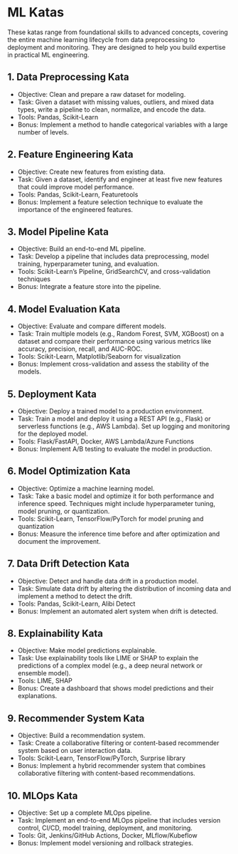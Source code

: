 # ML Katas
These katas range from foundational skills to advanced concepts, covering the entire machine learning lifecycle from data preprocessing to deployment and monitoring. They are designed to help you build expertise in practical ML engineering.

## 1. Data Preprocessing Kata
- Objective: Clean and prepare a raw dataset for modeling.
- Task: Given a dataset with missing values, outliers, and mixed data types, write a pipeline to clean, normalize, and encode the data.
- Tools: Pandas, Scikit-Learn
- Bonus: Implement a method to handle categorical variables with a large number of levels.
## 2. Feature Engineering Kata
- Objective: Create new features from existing data.
- Task: Given a dataset, identify and engineer at least five new features that could improve model performance.
- Tools: Pandas, Scikit-Learn, Featuretools
- Bonus: Implement a feature selection technique to evaluate the importance of the engineered features.
## 3. Model Pipeline Kata
- Objective: Build an end-to-end ML pipeline.
- Task: Develop a pipeline that includes data preprocessing, model training, hyperparameter tuning, and evaluation.
- Tools: Scikit-Learn’s Pipeline, GridSearchCV, and cross-validation techniques
- Bonus: Integrate a feature store into the pipeline.
## 4. Model Evaluation Kata
- Objective: Evaluate and compare different models.
- Task: Train multiple models (e.g., Random Forest, SVM, XGBoost) on a dataset and compare their performance using various metrics like accuracy, precision, recall, and AUC-ROC.
- Tools: Scikit-Learn, Matplotlib/Seaborn for visualization
- Bonus: Implement cross-validation and assess the stability of the models.
## 5. Deployment Kata
- Objective: Deploy a trained model to a production environment.
- Task: Train a model and deploy it using a REST API (e.g., Flask) or serverless functions (e.g., AWS Lambda). Set up logging and monitoring for the deployed model.
- Tools: Flask/FastAPI, Docker, AWS Lambda/Azure Functions
- Bonus: Implement A/B testing to evaluate the model in production.
## 6. Model Optimization Kata
- Objective: Optimize a machine learning model.
- Task: Take a basic model and optimize it for both performance and inference speed. Techniques might include hyperparameter tuning, model pruning, or quantization.
- Tools: Scikit-Learn, TensorFlow/PyTorch for model pruning and quantization
- Bonus: Measure the inference time before and after optimization and document the improvement.
## 7. Data Drift Detection Kata
- Objective: Detect and handle data drift in a production model.
- Task: Simulate data drift by altering the distribution of incoming data and implement a method to detect the drift.
- Tools: Pandas, Scikit-Learn, Alibi Detect
- Bonus: Implement an automated alert system when drift is detected.
## 8. Explainability Kata
- Objective: Make model predictions explainable.
- Task: Use explainability tools like LIME or SHAP to explain the predictions of a complex model (e.g., a deep neural network or ensemble model).
- Tools: LIME, SHAP
- Bonus: Create a dashboard that shows model predictions and their explanations.
## 9. Recommender System Kata
- Objective: Build a recommendation system.
- Task: Create a collaborative filtering or content-based recommender system based on user interaction data.
- Tools: Scikit-Learn, TensorFlow/PyTorch, Surprise library
- Bonus: Implement a hybrid recommender system that combines collaborative filtering with content-based recommendations.
## 10. MLOps Kata
- Objective: Set up a complete MLOps pipeline.
- Task: Implement an end-to-end MLOps pipeline that includes version control, CI/CD, model training, deployment, and monitoring.
- Tools: Git, Jenkins/GitHub Actions, Docker, MLflow/Kubeflow
- Bonus: Implement model versioning and rollback strategies.